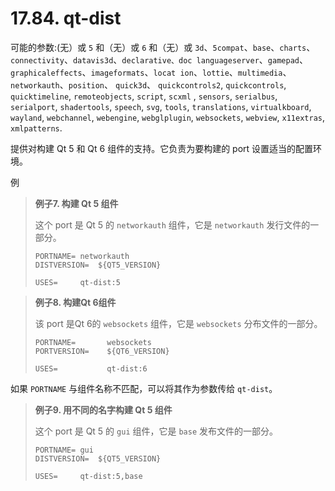 # 17.84. qt-dist

可能的参数:(无）或 `5` 和（无）或 `6` 和（无）或 `3d`、`5compat`、`base`、`charts`、`connectivity`、`datavis3d`、`declarative、doc languageserver`、`gamepad`、`graphicaleffects`、`imageformats`、`locat ion`、`lottie`、`multimedia`、`networkauth`、`position`、 `quick3d`、 `quickcontrols2`, `quickcontrols`, `quicktimeline`, `remoteobjects`, `script`, `scxml` , `sensors`, `serialbus`, `serialport`, `shadertools`, `speech`, `svg`, `tools`, `translations`, `virtualkboard`, `wayland`, `webchannel`, `webengine`, `webglplugin`, `websockets`, `webview`, `x11extras`, `xmlpatterns`.

提供对构建 Qt 5 和 Qt 6 组件的支持。它负责为要构建的 port 设置适当的配置环境。

例


>**例子7. 构建 Qt 5 组件**
>
> 这个 port 是 Qt 5 的 `networkauth` 组件，它是 `networkauth` 发行文件的一部分。
>
> ```shell
> PORTNAME=	networkauth
> DISTVERSION=	${QT5_VERSION}
>
> USES=		qt-dist:5
> ```

>**例子8. 构建Qt 6组件**
>
> 该 port 是Qt 6的 `websockets` 组件，它是 `websockets` 分布文件的一部分。
>
> ```shell
> PORTNAME=       websockets
> PORTVERSION=    ${QT6_VERSION}
>
> USES=           qt-dist:6
> ```

如果 `PORTNAME` 与组件名称不匹配，可以将其作为参数传给 `qt-dist`。

>**例子9. 用不同的名字构建 Qt 5 组件**
>
> 这个 port 是 Qt 5 的 `gui` 组件，它是 `base` 发布文件的一部分。
>
> ```shell
> PORTNAME=	gui
> DISTVERSION=	${QT5_VERSION}
>
> USES=		qt-dist:5,base
> ```

